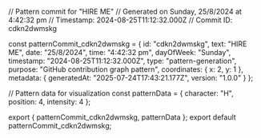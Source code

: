 // Pattern commit for "HIRE ME"
// Generated on Sunday, 25/8/2024 at 4:42:32 pm
// Timestamp: 2024-08-25T11:12:32.000Z
// Commit ID: cdkn2dwmskg

const patternCommit_cdkn2dwmskg = {
  id: "cdkn2dwmskg",
  text: "HIRE ME",
  date: "25/8/2024",
  time: "4:42:32 pm",
  dayOfWeek: "Sunday",
  timestamp: "2024-08-25T11:12:32.000Z",
  type: "pattern-generation",
  purpose: "GitHub contribution graph pattern",
  coordinates: {
    x: 2,
    y: 1
  },
  metadata: {
    generatedAt: "2025-07-24T17:43:21.177Z",
    version: "1.0.0"
  }
};

// Pattern data for visualization
const patternData = {
  character: "H",
  position: 4,
  intensity: 4
};

export { patternCommit_cdkn2dwmskg, patternData };
export default patternCommit_cdkn2dwmskg;
